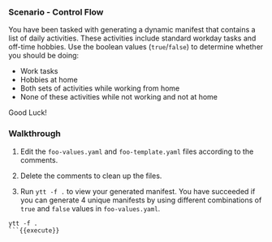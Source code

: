 ### Scenario - Control Flow
You have been tasked with generating a dynamic manifest that contains a list of daily activities. These activities include standard workday tasks and off-time hobbies. Use the boolean values (`true`/`false`) to determine whether you should be doing:
- Work tasks
- Hobbies at home
- Both sets of activities while working from home
- None of these activities while not working and not at home

Good Luck!

### Walkthrough
1. Edit the `foo-values.yaml` and `foo-template.yaml` files according to the comments.

2. Delete the comments to clean up the files.

3. Run `ytt -f .` to view your generated manifest. You have succeeded if you can generate 4 unique manifests by using different combinations of `true` and `false` values in `foo-values.yaml`.
```
ytt -f .
```{{execute}}
